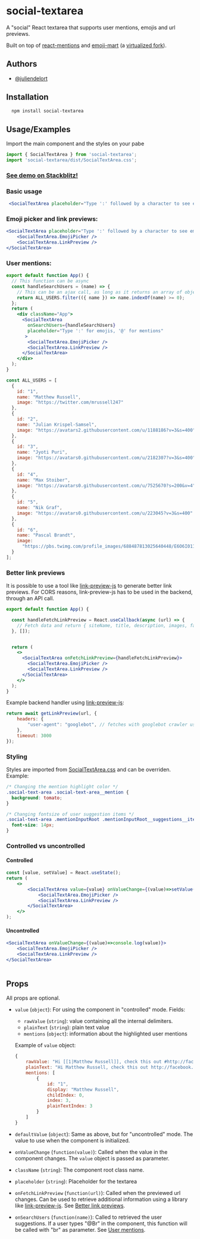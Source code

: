 
# social-textarea

A "social" React textarea that supports user mentions, emojis and url previews.

Built on top of [react-mentions](https://github.com/signavio/react-mentions) and [emoji-mart](https://github.com/missive/emoji-mart) (a [virtualized fork](https://www.npmjs.com/package/emoji-mart-virtualized)).


## Authors

- [@juliendelort](https://github.com/juliendelort)

  
## Installation

```bash
  npm install social-textarea
```
    
## Usage/Examples

Import the main component and the styles on your pabe

```js
import { SocialTextArea } from 'social-textarea';
import 'social-textarea/dist/SocialTextArea.css';
````

### [See demo on Stackblitz!](https://stackblitz.com/edit/demo-social-textarea?file=src/App.js)

### Basic usage
```jsx
 <SocialTextArea placeholder="Type ':' followed by a character to see emojis"/>
```

### Emoji picker and link previews:
```jsx
<SocialTextArea placeholder="Type ':' followed by a character to see emojis" >
    <SocialTextArea.EmojiPicker />
    <SocialTextArea.LinkPreview />
</SocialTextArea>
```

### User mentions:
```jsx
export default function App() {
  // This function can be async
  const handleSearchUsers = (name) => {
    // This can be an ajax call, as long as it returns an array of object {id, name, image}
    return ALL_USERS.filter(({ name }) => name.indexOf(name) >= 0);
  };
  return (
    <div className="App">
      <SocialTextArea 
        onSearchUsers={handleSearchUsers}
        placeholder="Type ':' for emojis, '@' for mentions"
       >
        <SocialTextArea.EmojiPicker />
        <SocialTextArea.LinkPreview />
      </SocialTextArea>
    </div>
  );
}

const ALL_USERS = [
  {
    id: "1",
    name: "Matthew Russell",
    image: "https://twitter.com/mrussell247"
  },
  {
    id: "2",
    name: "Julian Krispel-Samsel",
    image: "https://avatars2.githubusercontent.com/u/1188186?v=3&s=400"
  },
  {
    id: "3",
    name: "Jyoti Puri",
    image: "https://avatars0.githubusercontent.com/u/2182307?v=3&s=400"
  },
  {
    id: "4",
    name: "Max Stoiber",
    image: "https://avatars0.githubusercontent.com/u/7525670?s=200&v=4"
  },
  {
    id: "5",
    name: "Nik Graf",
    image: "https://avatars0.githubusercontent.com/u/223045?v=3&s=400"
  },
  {
    id: "6",
    name: "Pascal Brandt",
    image:
      "https://pbs.twimg.com/profile_images/688487813025640448/E6O6I011_400x400.png"
  }
];

```

### Better link previews
It is possible to use a tool like [link-preview-js](https://github.com/ospfranco/link-preview-js) to generate better link previews.
For CORS reasons, link-preview-js has to be used in the backend, through an API call.

```jsx
export default function App() {

  const handleFetchLinkPreview = React.useCallback(async (url) => {
    // Fetch data and return { siteName, title, description, images, favicons, url }
  }, []);


  return (
    <>
      <SocialTextArea onFetchLinkPreview={handleFetchLinkPreview}>
        <SocialTextArea.EmojiPicker />
        <SocialTextArea.LinkPreview />
      </SocialTextArea>
    </>
  );
}
```

Example backend handler using [link-preview-js](https://github.com/ospfranco/link-preview-js):
```js
return await getLinkPreview(url, {
    headers: {
        "user-agent": "googlebot", // fetches with googlebot crawler user agent
    },
    timeout: 3000
});
```

### Styling
Styles are imported from [SocialTextArea.css](https://github.com/juliendelort/social-textarea/blob/main/src/SocialTextArea.css) and can be overriden.
Example:
```css
/* Changing the mention highlight color */
.social-text-area .social-text-area__mention {
  background: tomato;
}

/* Changing fontsize of user suggestion items */ 
.social-text-area .mentionInputRoot .mentionInputRoot__suggestions__item {
  font-size: 14px;
}
```

### Controlled vs uncontrolled

#### Controlled
```jsx
const [value, setValue] = React.useState();
return (
    <>
        <SocialTextArea value={value} onValueChange={(value)=>setValue(value)}>
            <SocialTextArea.EmojiPicker />
            <SocialTextArea.LinkPreview />
        </SocialTextArea>
    </>
);
```

#### Uncontrolled

```jsx    
<SocialTextArea onValueChange={(value)=>console.log(value)}>
    <SocialTextArea.EmojiPicker />
    <SocialTextArea.LinkPreview />
</SocialTextArea>
    
```
## Props

All props are optional.

- `value` (`object`): For using the component in "controlled" mode. Fields: 
    - `rawValue` (`string`): value containing all the internal delimiters. 
    - `plainText` (`string`): plain text value
    - `mentions` (`object`): information about the highlighted user mentions

    Example of `value` object:
    ```js
    {
        rawValue: "Hi [[1|Matthew Russell]], check this out #http://facebook.com# ",
        plainText: "Hi Matthew Russell, check this out http://facebook.com ",
        mentions: [
            {
                id: "1",
                display: "Matthew Russell",
                childIndex: 0,
                index: 3,
                plainTextIndex: 3
            }
        ]
    }
    ```
- `defaultValue` (`object`): Same as above, but for "uncontrolled" mode. The value to use when the component is initialized.
-  `onValueChange` (`function(value)`): Called when the value in the component changes. The `value` object is passed as parameter.
- `className` (`string`): The component root class name.
- `placeholder` (`string`): Placeholder for the textarea
- `onFetchLinkPreview` (`function(url)`): Called when the previewed url changes. Can be used to retrieve additional information using a library like [link-preview-js](https://github.com/ospfranco/link-preview-js). See [Better link previews](#Better-link-previews).
- `onSearchUsers` (`function(name)`): Called to retrieved the user suggestions. If a user types "@Br" in the component, this function will be called with "br" as parameter. See [User mentions](#User-mentions).


  
